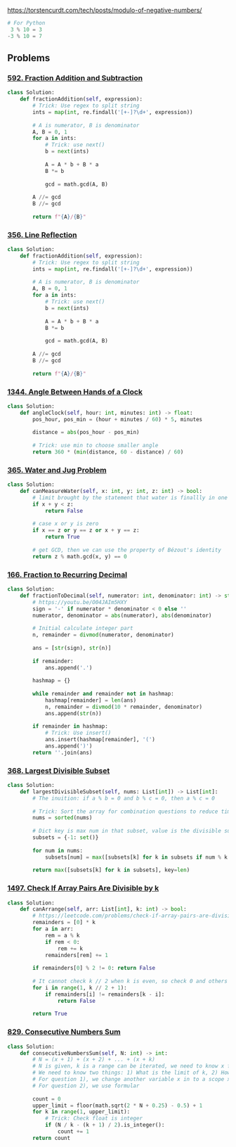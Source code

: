 https://torstencurdt.com/tech/posts/modulo-of-negative-numbers/

```python
# For Python
 3 % 10 = 3
-3 % 10 = 7

```

## Problems

### [592. Fraction Addition and Subtraction](https://leetcode.com/problems/group-shifted-strings/)

```python
class Solution:
    def fractionAddition(self, expression):
        # Trick: Use regex to split string
        ints = map(int, re.findall('[+-]?\d+', expression))
        
        # A is numerator, B is denominator
        A, B = 0, 1
        for a in ints:
            # Trick: use next()
            b = next(ints)
            
            A = A * b + B * a
            B *= b
            
            gcd = math.gcd(A, B)
            
        A //= gcd
        B //= gcd
            
        return f"{A}/{B}"
```

### [356. Line Reflection](https://leetcode.com/problems/line-reflection/)
```python
class Solution:
    def fractionAddition(self, expression):
        # Trick: Use regex to split string
        ints = map(int, re.findall('[+-]?\d+', expression))
        
        # A is numerator, B is denominator
        A, B = 0, 1
        for a in ints:
            # Trick: use next()
            b = next(ints)
            
            A = A * b + B * a
            B *= b
            
            gcd = math.gcd(A, B)
            
        A //= gcd
        B //= gcd
            
        return f"{A}/{B}"
```

### [1344. Angle Between Hands of a Clock](https://leetcode.com/problems/angle-between-hands-of-a-clock/)
```python
class Solution:
    def angleClock(self, hour: int, minutes: int) -> float:
        pos_hour, pos_min = (hour + minutes / 60) * 5, minutes
        
        distance = abs(pos_hour - pos_min)
        
        # Trick: use min to choose smaller angle
        return 360 * (min(distance, 60 - distance) / 60)
```

### [365. Water and Jug Problem](https://leetcode.com/problems/water-and-jug-problem/)
```python
class Solution:
    def canMeasureWater(self, x: int, y: int, z: int) -> bool:
        # limit brought by the statement that water is finallly in one or both buckets
        if x + y < z:
            return False
        
        # case x or y is zero
        if x == z or y == z or x + y == z:
            return True
        
        # get GCD, then we can use the property of Bézout's identity
        return z % math.gcd(x, y) == 0
```

### [166. Fraction to Recurring Decimal](https://leetcode.com/problems/fraction-to-recurring-decimal/)
```python
class Solution:
    def fractionToDecimal(self, numerator: int, denominator: int) -> str:
        # https://youtu.be/O04JAIm5HXY
        sign = '-' if numerator * denominator < 0 else ''
        numerator, denominator = abs(numerator), abs(denominator)
        
        # Initial calculate integer part
        n, remainder = divmod(numerator, denominator)
        
        ans = [str(sign), str(n)]
        
        if remainder:
            ans.append('.')
        
        hashmap = {}
        
        while remainder and remainder not in hashmap:
            hashmap[remainder] = len(ans)
            n, remainder = divmod(10 * remainder, denominator)
            ans.append(str(n))
            
        if remainder in hashmap:
            # Trick: Use insert()
            ans.insert(hashmap[remainder], '(')
            ans.append(')')
        return ''.join(ans)
```

### [368. Largest Divisible Subset](https://leetcode.com/problems/largest-divisible-subset/)
```python
class Solution:
    def largestDivisibleSubset(self, nums: List[int]) -> List[int]:
        # The inuition: if a % b = 0 and b % c = 0, then a % c = 0
        
        # Trick: Sort the array for combination questions to reduce times of iteration
        nums = sorted(nums)
        
        # Dict key is max num in that subset, value is the divisible subset
        subsets = {-1: set()}
        
        for num in nums:
            subsets[num] = max([subsets[k] for k in subsets if num % k == 0], key=len) | {num}
            
        return max([subsets[k] for k in subsets], key=len)
```

### [1497. Check If Array Pairs Are Divisible by k](https://leetcode.com/problems/check-if-array-pairs-are-divisible-by-k/)
```python
class Solution:
    def canArrange(self, arr: List[int], k: int) -> bool:
        # https://leetcode.com/problems/check-if-array-pairs-are-divisible-by-k/discuss/709691/Java-7ms-Simple-Solution
        remainders = [0] * k
        for a in arr:
            rem = a % k
            if rem < 0:
                rem += k
            remainders[rem] += 1
        
        if remainders[0] % 2 != 0: return False
        
        # It cannot check k // 2 when k is even, so check 0 and others
        for i in range(1, k // 2 + 1):
            if remainders[i] != remainders[k - i]:
                return False
            
        return True
```

### [829. Consecutive Numbers Sum](https://leetcode.com/problems/consecutive-numbers-sum/)

```python
class Solution:
    def consecutiveNumbersSum(self, N: int) -> int:
        # N = (x + 1) + (x + 2) + ... + (x + k)
        # N is given, k is a range can be iterated, we need to know x for each k
        # We need to know two things: 1) What is the limit of k, 2) How to get x from k
        # For question 1), we change another variable x in to a scope x >= 0, then we can know k limit
        # For question 2), we use formular
        
        count = 0
        upper_limit = floor(math.sqrt(2 * N + 0.25) - 0.5) + 1
        for k in range(1, upper_limit):
            # Trick: Check float is integer
            if (N / k - (k + 1) / 2).is_integer():
                count += 1
        return count
```